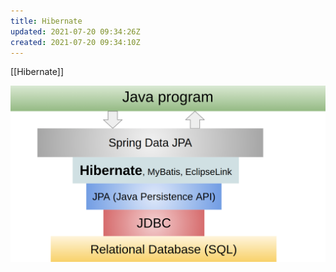 ```yaml
---
title: Hibernate
updated: 2021-07-20 09:34:26Z
created: 2021-07-20 09:34:10Z
---
```


[[Hibernate]]

![c61d0ff1e1215bb44a073040a340778c.png](../../_resources/c61d0ff1e1215bb44a073040a340778c.png)